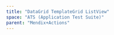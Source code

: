 ```yaml
---
title: "DataGrid TemplateGrid ListView"
space: "ATS (Application Test Suite)"
parent: "Mendix+Actions"
---
```

